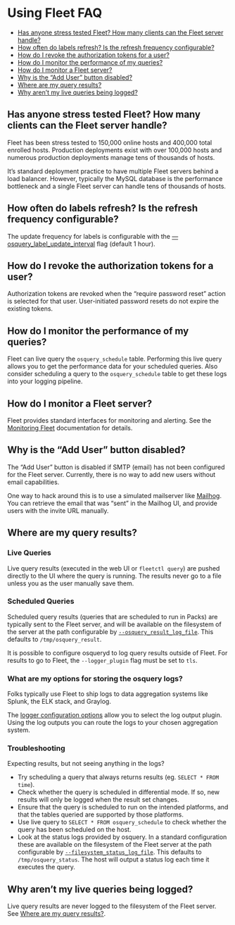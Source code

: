 # Using Fleet FAQ

- [Has anyone stress tested Fleet? How many clients can the Fleet server handle?](#has-anyone-stress-tested-fleet-how-many-clients-can-the-fleet-server-handle)
- [How often do labels refresh? Is the refresh frequency configurable?](#how-often-do-labels-refresh-is-the-refresh-frequency-configurable)
- [How do I revoke the authorization tokens for a user?](#how-do-i-revoke-the-authorization-tokens-for-a-user)
- [How do I monitor the performance of my queries?](#how-do-i-monitor-the-performance-of-my-queries)
- [How do I monitor a Fleet server?](#how-do-i-monitor-a-fleet-server)
- [Why is the “Add User” button disabled?](#why-is-the-add-user-button-disabled)
- [Where are my query results?](#where-are-my-query-results)
- [Why aren’t my live queries being logged?](#why-arent-my-live-queries-being-logged)

## Has anyone stress tested Fleet? How many clients can the Fleet server handle?

Fleet has been stress tested to 150,000 online hosts and 400,000 total enrolled hosts. Production deployments exist with over 100,000 hosts and numerous production deployments manage tens of thousands of hosts.

It’s standard deployment practice to have multiple Fleet servers behind a load balancer. However, typically the MySQL database is the performance bottleneck and a single Fleet server can handle tens of thousands of hosts.

## How often do labels refresh? Is the refresh frequency configurable?

The update frequency for labels is configurable with the [—osquery_label_update_interval](https://github.com/fleetdm/fleet/blob/master/docs/3-Deployment/2-Configuration.md#osquery_label_update_interval) flag (default 1 hour).

## How do I revoke the authorization tokens for a user?

Authorization tokens are revoked when the “require password reset” action is selected for that user. User-initiated password resets do not expire the existing tokens.

## How do I monitor the performance of my queries?

Fleet can live query the `osquery_schedule` table. Performing this live query allows you to get the performance data for your scheduled queries. Also consider scheduling a query to the `osquery_schedule` table to get these logs into your logging pipeline.

## How do I monitor a Fleet server?

Fleet provides standard interfaces for monitoring and alerting. See the [Monitoring Fleet](./5-Monitoring-Fleet.md) documentation for details.

## Why is the “Add User” button disabled?

The “Add User” button is disabled if SMTP (email) has not been configured for the Fleet server. Currently, there is no way to add new users without email capabilities.

One way to hack around this is to use a simulated mailserver like [Mailhog](https://github.com/mailhog/MailHog). You can retrieve the email that was “sent” in the Mailhog UI, and provide users with the invite URL manually.

## Where are my query results?

### Live Queries

Live query results (executed in the web UI or `fleetctl query`) are pushed directly to the UI where the query is running. The results never go to a file unless you as the user manually save them.

### Scheduled Queries

Scheduled query results (queries that are scheduled to run in Packs) are typically sent to the Fleet server, and will be available on the filesystem of the server at the path configurable by [`--osquery_result_log_file`](../3-Deployment/2-Configuration.md#osquery_result_log_file). This defaults to `/tmp/osquery_result`.

It is possible to configure osqueryd to log query results outside of Fleet. For results to go to Fleet, the `--logger_plugin` flag must be set to `tls`.

### What are my options for storing the osquery logs?

Folks typically use Fleet to ship logs to data aggregation systems like Splunk, the ELK stack, and Graylog.

The [logger configuration options](https://github.com/fleetdm/fleet/blob/master/docs/3-Deployment/2-Configuration.md#osquery_status_log_plugin) allow you to select the log output plugin. Using the log outputs you can route the logs to your chosen aggregation system.

### Troubleshooting

Expecting results, but not seeing anything in the logs?

- Try scheduling a query that always returns results (eg. `SELECT * FROM time`).
- Check whether the query is scheduled in differential mode. If so, new results will only be logged when the result set changes.
- Ensure that the query is scheduled to run on the intended platforms, and that the tables queried are supported by those platforms.
- Use live query to `SELECT * FROM osquery_schedule` to check whether the query has been scheduled on the host.
- Look at the status logs provided by osquery. In a standard configuration these are available on the filesystem of the Fleet server at the path configurable by [`--filesystem_status_log_file`](../3-Deployment/2-Configuration.md#filesystem_status_log_file). This defaults to `/tmp/osquery_status`. The host will output a status log each time it executes the query.

## Why aren’t my live queries being logged?

Live query results are never logged to the filesystem of the Fleet server. See [Where are my query results?](#where-are-my-query-results).
